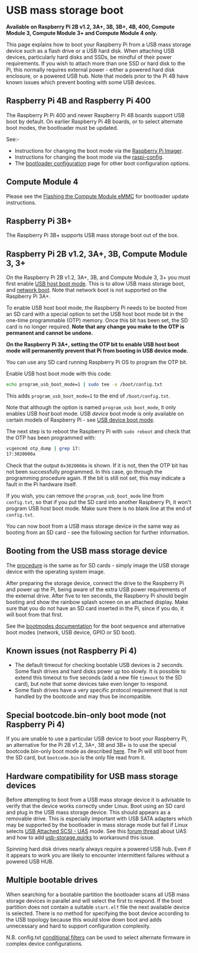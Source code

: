 # USB mass storage boot

**Available on Raspberry Pi 2B v1.2, 3A+, 3B, 3B+, 4B, 400, Compute Module 3, Compute Module 3+ and Compute Module 4 only.**

This page explains how to boot your Raspberry Pi from a USB mass storage device such as a flash drive or a USB hard disk. When attaching USB devices, particularly hard disks and SSDs, be mindful of their power requirements. If you wish to attach more than one SSD or hard disk to the Pi, this normally requires external power - either a powered hard disk enclosure, or a powered USB hub. Note that models prior to the Pi 4B have known issues which prevent booting with some USB devices.

<a name="pi4"></a>
## Raspberry Pi 4B and Raspberry Pi 400
The Raspberry Pi Pi 400 and newer Raspberry Pi 4B boards support USB boot by default. On earlier Raspberry Pi 4B boards, or to select alternate boot modes, the bootloader must be updated.

See:-
* Instructions for changing the boot mode via the [Raspberry Pi Imager](../booteeprom.md#imager).
* Instructions for changing the boot mode via the [raspi-config](../booteeprom.md#raspi-config).
* The [bootloader configuration](../bcm2711_bootloader_config.md) page for other boot configuration options.

<a name="cm4"></a>
## Compute Module 4
Please see the [Flashing the Compute Module eMMC](../../computemodule/cm-emmc-flashing.md) for bootloader update instructions.

## Raspberry Pi 3B+

The Raspberry Pi 3B+ supports USB mass storage boot out of the box.

## Raspberry Pi 2B v1.2, 3A+, 3B, Compute Module 3, 3+

On the Raspberry Pi 2B v1.2, 3A+, 3B, and Compute Module 3, 3+ you must first enable [USB host boot mode](host.md). This is to allow USB mass storage boot, and [network boot](net.md). Note that network boot is not supported on the Raspberry Pi 3A+.

To enable USB host boot mode, the Raspberry Pi needs to be booted from an SD card with a special option to set the USB host boot mode bit in the one-time programmable (OTP) memory. Once this bit has been set, the SD card is no longer required. **Note that any change you make to the OTP is permanent and cannot be undone.**

**On the Raspberry Pi 3A+, setting the OTP bit to enable USB host boot mode will permanently prevent that Pi from booting in USB device mode.**

You can use any SD card running Raspberry Pi OS to program the OTP bit.

Enable USB host boot mode with this code:

```bash
echo program_usb_boot_mode=1 | sudo tee -a /boot/config.txt
```

This adds `program_usb_boot_mode=1` to the end of `/boot/config.txt`.

Note that although the option is named `program_usb_boot_mode`, it only enables USB *host* boot mode. USB *device* boot mode is only available on certain models of Raspberry Pi - see [USB device boot mode](device.md).

The next step is to reboot the Raspberry Pi with `sudo reboot` and check that the OTP has been programmed with:

```bash
vcgencmd otp_dump | grep 17:
17:3020000a
```

Check that the output `0x3020000a` is shown. If it is not, then the OTP bit has not been successfully programmed. In this case, go through the programming procedure again. If the bit is still not set, this may indicate a fault in the Pi hardware itself.

If you wish, you can remove the `program_usb_boot_mode` line from `config.txt`, so that if you put the SD card into another Raspberry Pi, it won't program USB host boot mode. Make sure there is no blank line at the end of `config.txt`.

You can now boot from a USB mass storage device in the same way as booting from an SD card - see the following section for further information.

## Booting from the USB mass storage device

The [procedure](../../../installation/installing-images/README.md) is the same as for SD cards - simply image the USB storage device with the operating system image.

After preparing the storage device, connect the drive to the Raspberry Pi and power up the Pi, being aware of the extra USB power requirements of the external drive.
After five to ten seconds, the Raspberry Pi should begin booting and show the rainbow splash screen on an attached display. Make sure that you do not have an SD card inserted in the Pi, since if you do, it will boot from that first.

See the [bootmodes documentation](README.md) for the boot sequence and alternative boot modes (network, USB device, GPIO or SD boot).

## Known issues (not Raspberry Pi 4)

- The default timeout for checking bootable USB devices is 2 seconds. Some flash drives and hard disks power up too slowly. It is possible to extend this timeout to five seconds (add a new file `timeout` to the SD card), but note that some devices take even longer to respond.
- Some flash drives have a very specific protocol requirement that is not handled by the bootcode and may thus be incompatible.

## Special bootcode.bin-only boot mode (not Raspberry Pi 4)
If you are unable to use a particular USB device to boot your Raspberry Pi, an alternative for the Pi 2B v1.2, 3A+, 3B and 3B+ is to use the special bootcode.bin-only boot mode as described [here](README.md). The Pi will still boot from the SD card, but `bootcode.bin` is the only file read from it.

## Hardware compatibility for USB mass storage devices
Before attempting to boot from a USB mass storage device it is advisable to verify that the device works correctly under Linux. Boot using an SD card and plug in the USB mass storage device. This should appears as a removable drive. This is especially important with USB SATA adapters which may be supported by the bootloader in mass storage mode but fail if Linux selects [USB Attached SCSI - UAS](https://en.wikipedia.org/wiki/USB_Attached_SCSI) mode.  See this [forum thread](https://www.raspberrypi.org/forums/viewtopic.php?t=245931) about UAS and how to add [usb-storage.quirks](https://www.kernel.org/doc/html/v5.0/admin-guide/kernel-parameters.html) to workaround this issue.

Spinning hard disk drives nearly always require a powered USB hub. Even if it appears to work you are likely to encounter intermittent failures without a powered USB HUB.

## Multiple bootable drives
When searching for a bootable partition the bootloader scans all USB mass storage devices in parallel and will select the first to respond. If the boot partition does not contain a suitable `start.elf` file the next available device is selected.  There is no method for specifying the boot device according to the USB topology because this would slow down boot and adds unnecessary and hard to support configuration complexity.

N.B. config.txt [conditional filters](../../../configuration/config-txt/conditional.md) can be used to select alternate firmware in complex device configurations.

